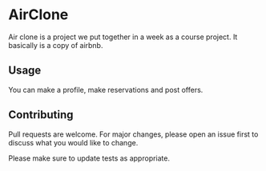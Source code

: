 # AirClone

Air clone is a project we put together in a week as a course project. It basically is a copy of airbnb.


## Usage

You can make a profile, make reservations and post offers.


## Contributing
Pull requests are welcome. For major changes, please open an issue first to discuss what you would like to change.

Please make sure to update tests as appropriate.
